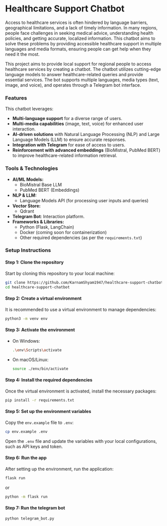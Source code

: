 # Healthcare Support Chatbot
Access to healthcare services is often hindered by language barriers, geographical limitations, and a lack of timely information. In many regions, people face challenges in seeking medical advice, understanding health policies, and getting accurate, localized information. This chatbot aims to solve these problems by providing accessible healthcare support in multiple languages and media formats, ensuring people can get help when they need it the most.

This project aims to provide local support for regional people to access healthcare services by creating a chatbot. The chatbot utilizes cutting-edge language models to answer healthcare-related queries and provide essential services. The bot supports multiple languages, media types (text, image, and voice), and operates through a Telegram bot interface. 

### Features
This chatbot leverages:
- **Multi-language support** for a diverse range of users.
- **Multi-media capabilities** (image, text, voice) for enhanced user interaction.
- **AI-driven solutions** with Natural Language Processing (NLP) and Large Language Models (LLM) to ensure accurate responses.
- **Integration with Telegram** for ease of access to users.
- **Reinforcement with advanced embeddings** (BioMistral, PubMed BERT) to improve healthcare-related information retrieval.


### Tools & Technologies
- **AI/ML Models:**
  - BioMistral Base LLM
  - PubMed BERT (Embeddings)
- **NLP & LLM:**
  - Language Models API (for processing user inputs and queries)
- **Vector Store:**
  - Qdrant 
- **Telegram Bot**: Interaction platform.
- **Frameworks & Libraries:**
  - Python (Flask, LangChain)
  - Docker (coming soon for containerization)
  - Other required dependencies (as per the `requirements.txt`)

### Setup Instructions

#### Step 1: Clone the repository
Start by cloning this repository to your local machine:
```bash
git clone https://github.com/KarnamShyam1947/healthcare-support-chatbot.git
cd healthcare-support-chatbot
```

#### Step 2: Create a virtual environment
It is recommended to use a virtual environment to manage dependencies:
```bash
python3 -m venv env
```

#### Step 3: Activate the environment
- On Windows:
  ```bash
  .\env\Scripts\activate
  ```
- On macOS/Linux:
  ```bash
  source ./env/bin/activate
  ```

#### Step 4: Install the required dependencies
Once the virtual environment is activated, install the necessary packages:
```bash
pip install -r requirements.txt
```

#### Step 5: Set up the environment variables
Copy the `env.example` file to `.env`:
```bash
cp env.example .env
```

Open the `.env` file and update the variables with your local configurations, such as API keys and token.

#### Step 6: Run the app
After setting up the environment, run the application:
```bash
flask run
```
or

```bash
python -m flask run
```

#### Step 7: Run the telegram bot
```bash
python telegram_bot.py
```

